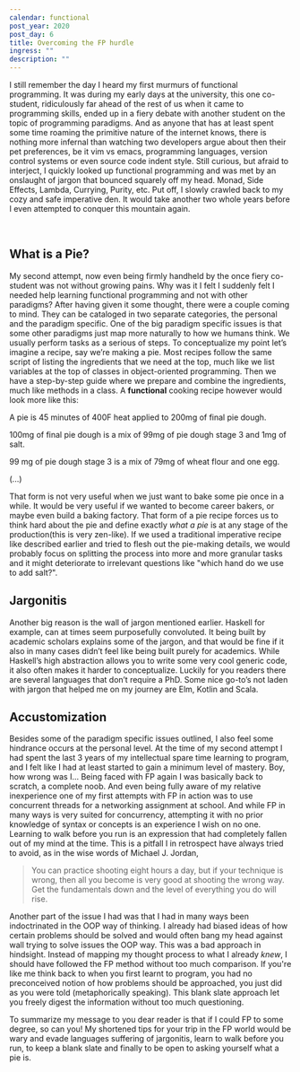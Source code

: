 ```yaml
---
calendar: functional
post_year: 2020
post_day: 6
title: Overcoming the FP hurdle
ingress: ""
description: ""
---
```

I still remember the day I heard my first murmurs of functional programming. It was during my early days at the university, this one co-student, ridiculously far ahead of the rest of us when it came to programming skills, ended up in a fiery debate with another student on the topic of programming paradigms. And as anyone that has at least spent some time roaming the primitive nature of the internet knows, there is nothing more infernal than watching two developers argue about then their pet preferences, be it vim vs emacs, programming languages, version control systems or even source code indent style. Still curious, but afraid to interject, I quickly looked up functional programming and was met by an onslaught of jargon that bounced squarely off my head. Monad, Side Effects, Lambda, Currying, Purity, etc. Put off, I slowly crawled back to my cozy and safe imperative den. It would take another two whole years before I even attempted to conquer this mountain again.

 
## What is a Pie?

My second attempt, now even being firmly handheld by the once fiery co-student was not without growing pains. Why was it I felt I suddenly felt I needed help learning functional programming and not with other paradigms? After having given it some thought, there were a couple coming to mind. They can be cataloged in two separate categories, the personal and the paradigm specific. One of the big paradigm specific issues is that some other paradigms just map more naturally to how we humans think. We usually perform tasks as a serious of steps. To conceptualize my point let’s imagine a recipe, say we’re making a pie. Most recipes follow the same script of listing the ingredients that we need at the top, much like we list variables at the top of classes in object-oriented programming. Then we have a step-by-step guide where we prepare and combine the ingredients, much like methods in a class. A **functional** cooking recipe however would look more like this:

A pie is 45 minutes of 400F heat applied to 200mg of final pie dough.

100mg of final pie dough is a mix of 99mg of pie dough stage 3 and 1mg of salt.

99 mg of pie dough stage 3 is a mix of 79mg of wheat flour and one egg.

(...)

That form is not very useful when we just want to bake some pie once in a while. It would be very useful if we wanted to become career bakers, or maybe even build a baking factory. That form of a pie recipe forces us to think hard about the pie and define exactly _what a pie_ is at any stage of the production(this is very zen-like). If we used a traditional imperative recipe like described earlier and tried to flesh out the pie-making details, we would probably focus on splitting the process into more and more granular tasks and it might deteriorate to irrelevant questions like "which hand do we use to add salt?".

## Jargonitis

Another big reason is the wall of jargon mentioned earlier. Haskell for example, can at times seem purposefully convoluted. It being built by academic scholars explains some of the jargon, and that would be fine if it also in many cases didn’t feel like being built purely for academics. While Haskell’s high abstraction allows you to write some very cool generic code, it also often makes it harder to conceptualize. Luckily for you readers there are several languages that don’t require a PhD. Some nice go-to’s not laden with jargon that helped me on my journey are Elm, Kotlin and Scala.

## Accustomization

Besides some of the paradigm specific issues outlined, I also feel some hindrance occurs at the personal level. At the time of my second attempt I had spent the last 3 years of my intellectual spare time learning to program, and I felt like I had at least started to gain a minimum level of mastery. Boy, how wrong was I... Being faced with FP again I was basically back to scratch, a complete noob. And even being fully aware of my relative inexperience one of my first attempts with FP in action was to use concurrent threads for a networking assignment at school. And while FP in many ways is very suited for concurrency, attempting it with no prior knowledge of syntax or concepts is an experience I wish on no one. Learning to walk before you run is an expression that had completely fallen out of my mind at the time. This is a pitfall I in retrospect have always tried to avoid, as in the wise words of Michael J. Jordan, 

>You can practice shooting eight hours a day, but if your technique is wrong, then all you become is very good at shooting the wrong way. Get the fundamentals down and the level of everything you do will rise.

Another part of the issue I had was that I had in many ways been indoctrinated in the OOP way of thinking. I already had biased ideas of how certain problems should be solved and would often bang my head against wall trying to solve issues the OOP way. This was a bad approach in hindsight. Instead of mapping my thought process to what I already _knew_, I should have followed the FP method without too much comparison. If you're like me think back to when you first learnt to program, you had no preconceived notion of how problems should be approached, you just did as you were told (metaphorically speaking). This blank slate approach let you freely digest the information without too much questioning.

To summarize my message to you dear reader is that if I could FP to some degree, so can you! My shortened tips for your trip in the FP world would be wary and evade languages suffering of jargonitis, learn to walk before you run, to keep a blank slate and finally to be open to asking yourself what a pie is.
